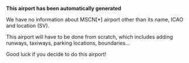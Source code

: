 **This airport has been automatically generated**

We have no information about MSCN[*] airport other than its name, ICAO and location (SV).

This airport will have to be done from scratch, which includes adding runways, taxiways, parking locations, boundaries...

Good luck if you decide to do this airport!